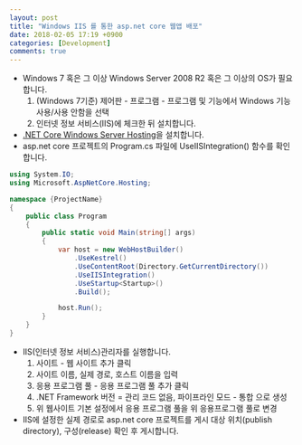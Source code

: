 ```yaml
---
layout: post
title: "Windows IIS 를 통한 asp.net core 웹앱 배포"
date: 2018-02-05 17:19 +0900
categories: [Development]
comments: true
---
```


* Windows 7 혹은 그 이상 Windows Server 2008 R2 혹은 그 이상의 OS가 필요합니다.
  1. (Windows 7기준) 제어판 - 프로그램 - 프로그램 및 기능에서 Windows 기능 사용/사용 안함을 선택
  2. 인터넷 정보 서비스(IIS)에 체크한 뒤 설치합니다.
* [.NET Core Windows Server Hosting](https://docs.microsoft.com/en-us/aspnet/core/publishing/iis)을 설치합니다.
* asp.net core 프로젝트의 Program.cs 파일에 UseIISIntegration() 함수를 확인합니다.

```c#
using System.IO;
using Microsoft.AspNetCore.Hosting;

namespace {ProjectName}
{
    public class Program
    {
        public static void Main(string[] args)
        {
            var host = new WebHostBuilder()
                .UseKestrel()
                .UseContentRoot(Directory.GetCurrentDirectory())
                .UseIISIntegration()
                .UseStartup<Startup>()
                .Build();

            host.Run();
        }
    }
}
```

* IIS(인터넷 정보 서비스)관리자를 실행합니다.
  1. 사이트 - 웹 사이트 추가 클릭
  2. 사이트 이름, 실제 경로, 호스트 이름을 입력
  3. 응용 프로그램 풀 - 응용 프로그램 풀 추가 클릭
  4. .NET Framework 버전 = 관리 코드 없음, 파이프라인 모드 - 통합 으로 생성
  5. 위 웹사이트 기본 설정에서 응용 프로그램 풀을 위 응용프로그램 풀로 변경
* IIS에 설정한 실제 경로로 asp.net core 프로젝트를 게시 대상 위치(publish directory), 구성(release) 확인 후 게시합니다.